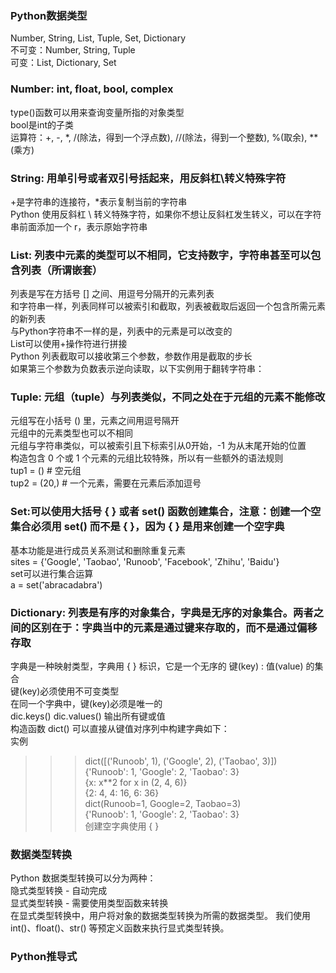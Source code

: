 ### Python数据类型
Number, String, List, Tuple, Set, Dictionary  
不可变：Number, String, Tuple  
可变：List, Dictionary, Set

### Number: int, float, bool, complex
type()函数可以用来查询变量所指的对象类型  
bool是int的子类  
运算符：+, -, *, /(除法，得到一个浮点数), //(除法，得到一个整数), %(取余), **(乘方)  

### String: 用单引号或者双引号括起来，用反斜杠\转义特殊字符
+是字符串的连接符，*表示复制当前的字符串  
Python 使用反斜杠 \ 转义特殊字符，如果你不想让反斜杠发生转义，可以在字符串前面添加一个 r，表示原始字符串  

### List: 列表中元素的类型可以不相同，它支持数字，字符串甚至可以包含列表（所谓嵌套）
列表是写在方括号 [] 之间、用逗号分隔开的元素列表  
和字符串一样，列表同样可以被索引和截取，列表被截取后返回一个包含所需元素的新列表  
与Python字符串不一样的是，列表中的元素是可以改变的  
List可以使用+操作符进行拼接  
Python 列表截取可以接收第三个参数，参数作用是截取的步长  
如果第三个参数为负数表示逆向读取，以下实例用于翻转字符串：  

### Tuple: 元组（tuple）与列表类似，不同之处在于元组的元素不能修改
元组写在小括号 () 里，元素之间用逗号隔开  
元组中的元素类型也可以不相同  
元组与字符串类似，可以被索引且下标索引从0开始，-1 为从末尾开始的位置  
构造包含 0 个或 1 个元素的元组比较特殊，所以有一些额外的语法规则  
tup1 = ()    # 空元组  
tup2 = (20,) # 一个元素，需要在元素后添加逗号  

### Set:可以使用大括号 { } 或者 set() 函数创建集合，注意：创建一个空集合必须用 set() 而不是 { }，因为 { } 是用来创建一个空字典
基本功能是进行成员关系测试和删除重复元素  
sites = {'Google', 'Taobao', 'Runoob', 'Facebook', 'Zhihu', 'Baidu'}  
set可以进行集合运算  
a = set('abracadabra')  

### Dictionary: 列表是有序的对象集合，字典是无序的对象集合。两者之间的区别在于：字典当中的元素是通过键来存取的，而不是通过偏移存取
字典是一种映射类型，字典用 { } 标识，它是一个无序的 键(key) : 值(value) 的集合  
键(key)必须使用不可变类型  
在同一个字典中，键(key)必须是唯一的  
dic.keys() dic.values() 输出所有键或值  
构造函数 dict() 可以直接从键值对序列中构建字典如下：  
实例  
>>> dict([('Runoob', 1), ('Google', 2), ('Taobao', 3)])  
{'Runoob': 1, 'Google': 2, 'Taobao': 3}  
>>> {x: x**2 for x in (2, 4, 6)}  
{2: 4, 4: 16, 6: 36}  
>>> dict(Runoob=1, Google=2, Taobao=3)  
{'Runoob': 1, 'Google': 2, 'Taobao': 3}    
创建空字典使用 { }  

### 数据类型转换
Python 数据类型转换可以分为两种：  
隐式类型转换 - 自动完成  
显式类型转换 - 需要使用类型函数来转换  
在显式类型转换中，用户将对象的数据类型转换为所需的数据类型。 我们使用 int()、float()、str() 等预定义函数来执行显式类型转换。  

### Python推导式
